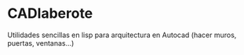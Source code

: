# CADlaberote
Utilidades sencillas en lisp para arquitectura en Autocad (hacer muros, puertas, ventanas...)
